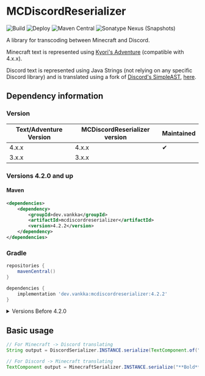# MCDiscordReserializer 
![Build](https://github.com/Vankka/MCDiscordReserializer/workflows/Build/badge.svg) 
![Deploy](https://github.com/Vankka/MCDiscordReserializer/workflows/Deploy/badge.svg)
![Maven Central](https://img.shields.io/maven-central/v/dev.vankka/mcdiscordreserializer?label=release)
![Sonatype Nexus (Snapshots)](https://img.shields.io/nexus/s/dev.vankka/mcdiscordreserializer?label=dev&server=https%3A%2F%2Fs01.oss.sonatype.org)

A library for transcoding between Minecraft and Discord.

Minecraft text is represented using [Kyori's Adventure](https://github.com/KyoriPowered/adventure) (compatible with 4.x.x).

Discord text is represented using Java Strings (not relying on any specific Discord library) 
and is translated using a fork of [Discord's SimpleAST](https://github.com/discordapp/SimpleAST), 
[here](https://github.com/Vankka/SimpleAST).

## Dependency information

### Version
| Text/Adventure Version | MCDiscordReserializer version | Maintained |
|----|----|----|
| 4.x.x | 4.x.x | ✔ |
| 3.x.x | 3.x.x | ️ |

### Versions 4.2.0 and up

#### Maven
```xml
<dependencies>
    <dependency>
        <groupId>dev.vankka</groupId>
        <artifactId>mcdiscordreserializer</artifactId>
        <version>4.2.2</version>
    </dependency>
</dependencies>
```

### Gradle
```groovy
repositories {
    mavenCentral()
}

dependencies {
    implementation 'dev.vankka:mcdiscordreserializer:4.2.2'
}
```

<details>
    <summary>Versions Before 4.2.0</summary>

    #### Maven
    ```xml
    <repositories>
        <repository>
            <id>Vankka-Nexus</id>
            <url>https://nexus.vankka.dev/repository/maven-public/</url>
        </repository>
    </repositories>
    
    <dependencies>
        <dependency>
            <groupId>dev.vankka</groupId>
            <artifactId>MCDiscordReserializer</artifactId>
            <version>3.0.1</version>
        </dependency>
    </dependencies>
    ```
    
    #### Gradle
    ```groovy
    repositories {
        maven { 
          id 'Vankka-Nexus'
          url 'https://nexus.vankka.dev/repository/maven-public/' 
        }
    }
    
    dependencies {
        implementation 'dev.vankka:MCDiscordReserializer:3.0.1'
    }
    ```
</details>


## Basic usage
```java
// For Minecraft -> Discord translating
String output = DiscordSerializer.INSTANCE.serialize(TextComponent.of("Bold").decoration(TextDecoration.BOLD, true));

// For Discord -> Minecraft translating
TextComponent output = MinecraftSerializer.INSTANCE.serialize("**Bold**");
```
